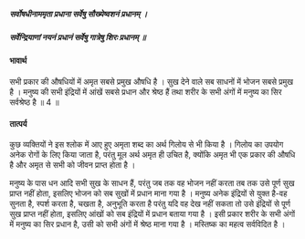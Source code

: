 ##### सर्वोषधीनाममृता प्रधाना सर्वेषु सौख्येष्वशनं प्रधानम् ।
##### सर्वेन्द्रियाणां नयनं प्रधानं सर्वेषु गात्रेषु शिरः प्रधानम् ॥

#### भावार्थ

सभी प्रकार की औषधियों में अमृत सबसे प्रमुख औषधि है । सुख देने वाले सब साधनों में भोजन सबसे प्रमुख है । मनुष्य की सभी इंद्रियों में आंखें सबसे प्रधान और श्रेष्ठ हैं तथा शरीर के सभी अंगों में मनुष्य का सिर सर्वश्रेष्ठ है ॥ 4 ॥

#### तात्पर्य

कुछ व्यक्तियों ने इस श्लोक में आए हुए अमृता शब्द का अर्थ गिलोय से भी किया है । गिलोय का उपयोग अनेक रोगों के लिए किया जाता है, परंतु मूल अर्थ अमृत ही उचित है, क्योंकि अमृत भी एक प्रकार की औषधि है और अमृत से सभी को जीवन प्राप्त होता है ।

मनुष्य के पास धन आदि सभी सुख के साधन हैं, परंतु जब तक वह भोजन नहीं करता तब तक उसे पूर्ण सुख प्राप्त नहीं होता, इसलिए भोजन को सब सुखों में प्रधान माना गया है । मनुष्य अनेक इंद्रियों से युक्त है-वह सुनता है, स्पर्श करता है, चखता है, अनुभूति करता है परंतु यदि वह देख नहीं सकता तो उसे इंद्रियों से पूर्ण सुख प्राप्त नहीं होता, इसलिए आंखों को सब इंद्रियों में प्रधान बताया गया है । इसी प्रकार शरीर के सभी अंगों में मनुष्य का सिर प्रधान है, उसी को सभी अंगों में श्रेष्ठ माना गया है । मस्तिष्क का महत्व सर्वविदित है ।